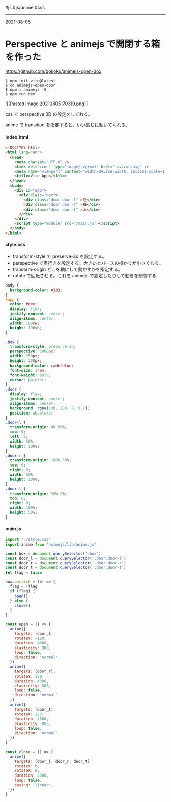 #js #js/anime #css 

---
2021-08-05

# Perspective と animejs で開閉する箱を作った

https://github.com/gokoku/animejs-open-dox

```shell
$ npm init vite@latest
$ cd animejs-open-door
$ npm i animejs -S
$ npm run dev
```

![[Pasted image 20210805170319.png]]

css で perspective 3D の設定をしておく。

anime で transition を指定すると、いい感じに動いてくれる。

#### index.html

```html
<!DOCTYPE html>
<html lang="en">
  <head>
    <meta charset="UTF-8" />
    <link rel="icon" type="image/svg+xml" href="favicon.svg" />
    <meta name="viewport" content="width=device-width, initial-scale=1.0" />
    <title>Vite App</title>
  </head>
  <body>
    <div id="app">
      <div class="box">
        <div class="door door-l" >左</div>
        <div class="door door-r" >右</div>
        <div class="door door-t" >上</div>
      </div>
    </div>
    <script type="module" src="/main.js"></script>
  </body>
</html>
```

#### style.css

* transform-style で preserve-3d を設定する。
* perspective で奥行きを設定する。大きいとパースの掛かりが小さくなる。
* transorm-origin    どこを軸にして動かすかを指定する。
* rotate で回転させる。これを animejs で設定したりして動きを制御する





```css
body {
  background-color: #333;
}
#app {
  color: #eee;
  display: flex;
  justify-content: center;
  align-items: center;
  width: 100vw;
  height: 100vh;
}

.box {
  transform-style: preserve-3d;
  perspective: 1000px;
  width: 250px;
  height: 200px;
  background-color: cadetblue;
  font-size: 3rem;
  font-weight: bold;
  cursor: pointer;
}
.door {
  display: flex;
  justify-content: center;
  align-items: center;
  background: rgba(230, 200, 0, 0.7);
  position: absolute;
}
.door-l {
  transform-origin: 0% 50%;
  top: 0;
  left: 0;
  width: 50%;
  height: 100%;
}
.door-r {
  transform-origin: 100% 50%;
  top: 0;
  right: 0;
  width: 50%;
  height: 100%;
}
.door-t {
  transform-origin: 50% 0%;
  top: 0;
  right: 0;
  width: 100%;
  height: 50%;
}

```

#### main.js

```js
import './style.css'
import anime from 'animejs/lib/anime.js'

const box = document.querySelector('.box')
const door_l = document.querySelector('.door.door-l')
const door_r = document.querySelector('.door.door-r')
const door_t = document.querySelector('.door.door-t')
let flag = false

box.onclick = (e) => {
  flag = !flag
  if (flag) {
    open()
  } else {
    close()
  }
}

const open = () => {
  anime({
    targets: [door_l],
    rotateY: -120,
    duration: 4000,
    elasticity: 800,
    loop: false,
    direction: 'normal',
  })
  anime({
    targets: [door_r],
    rotateY: 120,
    duration: 4000,
    elasticity: 800,
    loop: false,
    direction: 'normal',
  })
  anime({
    targets: [door_t],
    rotateX: 120,
    duration: 4000,
    elasticity: 800,
    loop: false,
    direction: 'normal',
  })
}

const close = () => {
  anime({
    targets: [door_l, door_r, door_t],
    rotateY: 0,
    rotateX: 0,
    duration: 2000,
    loop: false,
    easing: 'linear',
  })
}
```